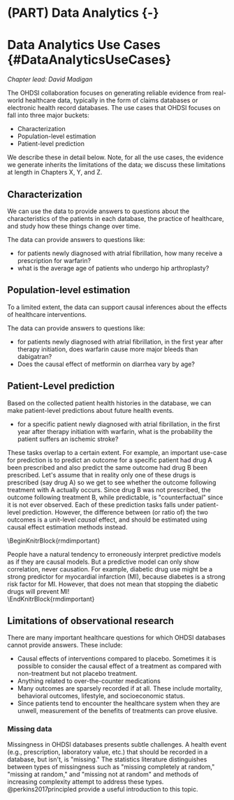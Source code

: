 # (PART) Data Analytics {-} 

# Data Analytics Use Cases {#DataAnalyticsUseCases}

*Chapter lead: David Madigan*

The OHDSI collaboration focuses on generating reliable evidence from real-world healthcare data, typically in the form of claims databases or electronic health record databases. The use cases that OHDSI focuses on fall into three major buckets:

- Characterization
- Population-level estimation
- Patient-level prediction

We describe these in detail below. Note, for all the use cases, the evidence we generate inherits the limitations of the data; we discuss these limitations at length in Chapters X, Y, and Z. 

## Characterization

We can use the data to provide answers to questions about the characteristics of the patients in each database, the practice of healthcare, and study how these things change over time.

The data can provide answers to questions like:

- for patients newly diagnosed with atrial fibrillation, how many receive a prescription for warfarin?
- what is the average age of patients who undergo hip arthroplasty?

## Population-level estimation

To a limited extent, the data can support causal inferences about the effects of healthcare interventions. 

The data can provide answers to questions like:

- for patients newly diagnosed with atrial fibrillation, in the first year after therapy initiation, does warfarin cause more major bleeds than dabigatran? 
- Does the causal effect of metformin on diarrhea vary by age?

## Patient-Level prediction

Based on the collected patient health histories in the database, we can make patient-level predictions about future health events. 

- for a specific patient newly diagnosed with atrial fibrillation, in the first year after therapy initiation with warfarin, what is the probability the patient suffers an ischemic stroke?

These tasks overlap to a certain extent. For example, an important use-case for prediction is to predict an outcome for a specific patient had drug A been prescribed and also predict the same outcome had drug B been prescribed. Let's assume that in reality only one of these drugs is prescribed (say drug A) so we get to see whether the outcome following treatment with A actually occurs. Since drug B was not prescribed, the outcome following treatment B, while predictable, is "counterfactual" since it is not ever observed. Each of these prediction tasks falls under patient-level prediction. However, the difference between (or ratio of) the two outcomes is a unit-level *causal* effect, and should be estimated using causal effect estimation methods instead.

\BeginKnitrBlock{rmdimportant}<div class="rmdimportant">People have a natural tendency to erroneously interpret predictive models as if they are causal models. But a predictive model can only show correlation, never causation. For example, diabetic drug use might be a strong predictor for myocardial infarction (MI), because diabetes is a strong risk factor for MI. However, that does not mean that stopping the diabetic drugs will prevent MI!</div>\EndKnitrBlock{rmdimportant}

## Limitations of observational research

There are many important healthcare questions for which OHDSI databases cannot provide answers. These include:

- Causal effects of interventions compared to placebo. Sometimes it is possible to consider the causal effect of a treatment as compared with non-treatment but not placebo treatment.
- Anything related to over-the-counter medications
- Many outcomes are sparsely recorded if at all. These include mortality, behavioral outcomes, lifestyle, and socioeconomic status.
- Since patients tend to encounter the healthcare system when they are unwell, measurement of the benefits of treatments can prove elusive.

### Missing data

Missingness in OHDSI databases presents subtle challenges. A health event (e.g., prescription, laboratory value, etc.) that should be recorded in a database, but isn't, is "missing." The statistics literature distinguishes between types of missingness such as "missing completely at random," "missing at random," and "missing not at random" and methods of increasing complexity attempt to address these types. @perkins2017principled provide a useful introduction to this topic.

